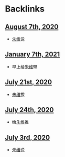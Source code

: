 
# Backlinks
## [August 7th, 2020](<August 7th, 2020.md>)
- [朱维](<朱维.md>)说

## [January 7th, 2021](<January 7th, 2021.md>)
-  早上给[朱维](<朱维.md>)带

## [July 21st, 2020](<July 21st, 2020.md>)
- [朱维](<朱维.md>)拔

## [July 24th, 2020](<July 24th, 2020.md>)
- 给[朱维](<朱维.md>)推

## [July 3rd, 2020](<July 3rd, 2020.md>)
- [朱维](<朱维.md>)说

